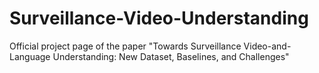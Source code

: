 # Surveillance-Video-Understanding
Official project page of the paper "Towards Surveillance Video-and-Language Understanding: New Dataset, Baselines, and Challenges"
